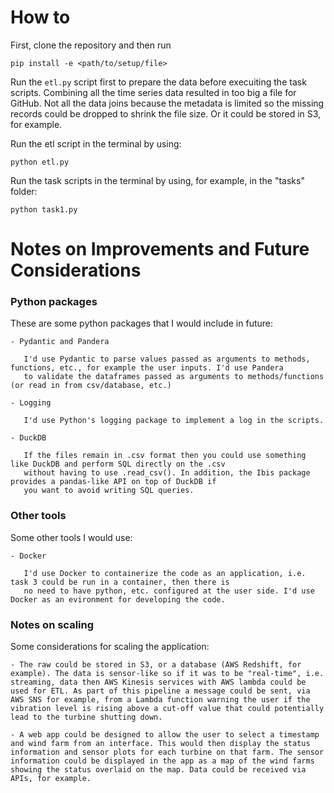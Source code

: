 How to
======

First, clone the repository and then run 

`pip install -e <path/to/setup/file>`

Run the `etl.py` script first to prepare the data before execuiting the task scripts. Combining all the time
series data resulted in too big a file for GitHub. Not all the data joins because the metadata is limited so
the missing records could be dropped to shrink the file size. Or it could be stored in S3, for example.

Run the etl script in the terminal by using:

`python etl.py`

Run the task scripts in the terminal by using, for example, in the "tasks" folder:

`python task1.py`



Notes on Improvements and Future Considerations
===============================================

### Python packages

These are some python packages that I would include in future:

    - Pydantic and Pandera

       I'd use Pydantic to parse values passed as arguments to methods, functions, etc., for example the user inputs. I'd use Pandera
       to validate the dataframes passed as arguments to methods/functions (or read in from csv/database, etc.)

    - Logging
    
       I'd use Python's logging package to implement a log in the scripts.
    
    - DuckDB

       If the files remain in .csv format then you could use something like DuckDB and perform SQL directly on the .csv
       without having to use .read_csv(). In addition, the Ibis package provides a pandas-like API on top of DuckDB if 
       you want to avoid writing SQL queries.

### Other tools

Some other tools I would use:

    - Docker
    
       I'd use Docker to containerize the code as an application, i.e. task 3 could be run in a container, then there is
       no need to have python, etc. configured at the user side. I'd use Docker as an evironment for developing the code.


### Notes on scaling

Some considerations for scaling the application:

    - The raw could be stored in S3, or a database (AWS Redshift, for example). The data is sensor-like so if it was to be "real-time", i.e. streaming, data then AWS Kinesis services with AWS lambda could be used for ETL. As part of this pipeline a message could be sent, via AWS SNS for example, from a Lambda function warning the user if the vibration level is rising above a cut-off value that could potentially lead to the turbine shutting down.

    - A web app could be designed to allow the user to select a timestamp and wind farm from an interface. This would then display the status
    information and sensor plots for each turbine on that farm. The sensor information could be displayed in the app as a map of the wind farms showing the status overlaid on the map. Data could be received via APIs, for example.

